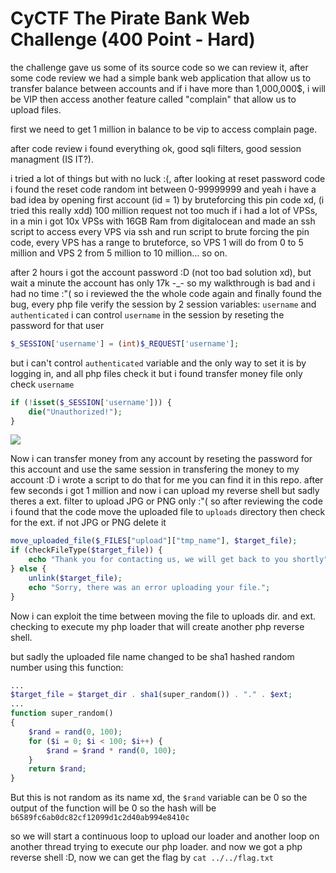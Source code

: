 # CyCTF The Pirate Bank Web Challenge (400 Point - Hard)
the challenge gave us some of its source code so we can review it, after some code review we had a simple bank web application that allow us to transfer balance between accounts and if i have more than 1,000,000$, i will be VIP then access another feature called "complain" that allow us to upload files.

first we need to get 1 million in balance to be vip to access complain page.

after code review i found everything ok, good sqli filters, good session managment (IS IT?).

i tried a lot of things but with no luck :(, after looking at reset password code i found the reset code random int between 0-99999999 and yeah i have a bad idea by opening first account (id = 1) by bruteforcing this pin code xd, (i tried this really xdd) 100 million request not too much if i had a lot of VPSs, in a min i got 10x VPSs with 16GB Ram from digitalocean and made an ssh script to access every VPS via ssh and run script to brute forcing the pin code, every VPS has a range to bruteforce, so VPS 1 will do from 0 to 5 million and VPS 2 from 5 million to 10 million... so on.

after 2 hours i got the account password :D (not too bad solution xd), but wait a minute the account has only 17k -_- so my walkthrough is bad and i had no time :"(
so i reviewed the the whole code again and finally found the bug, every php file verify the session by 2 session variables: `username` and `authenticated`
i can control `username` in the session by reseting the password for that user
```php
$_SESSION['username'] = (int)$_REQUEST['username'];
```
but i can't control `authenticated` variable and the only way to set it is by logging in, and all php files check it but i found transfer money file only check `username`
```php
if (!isset($_SESSION['username'])) {
    die("Unauthorized!");
}
```

![](https://github.com/D4rkTT/CyCTF-The-Priate-Bank-Web-Challenge/blob/main/noice.gif)

Now i can transfer money from any account by reseting the password for this account and use the same session in transfering the money to my account :D
i wrote a script to do that for me you can find it in this repo.
after few seconds i got 1 million and now i can upload my reverse shell but sadly theres a ext. filter to upload JPG or PNG only :"(
so after reviewing the code i found that the code move the uploaded file to `uploads` directory then check for the ext. if not JPG or PNG delete it
```php
move_uploaded_file($_FILES["upload"]["tmp_name"], $target_file);
if (checkFileType($target_file)) {
    echo "Thank you for contacting us, we will get back to you shortly";
} else {
    unlink($target_file);
    echo "Sorry, there was an error uploading your file.";
}
```
Now i can exploit the time between moving the file to uploads dir. and ext. checking to execute my php loader that will create another php reverse shell.

but sadly the uploaded file name changed to be sha1 hashed random number using this function:
```php
...
$target_file = $target_dir . sha1(super_random()) . "." . $ext;
...
function super_random()
{
    $rand = rand(0, 100);
    for ($i = 0; $i < 100; $i++) {
        $rand = $rand * rand(0, 100);
    }
    return $rand;
}
```
But this is not random as its name xd, the `$rand` variable can be 0 so the output of the function will be 0 so the hash will be `b6589fc6ab0dc82cf12099d1c2d40ab994e8410c`

so we will start a continuous loop to upload our loader and another loop on another thread trying to execute our php loader.
and now we got a php reverse shell :D,
now we can get the flag by `cat ../../flag.txt`
